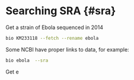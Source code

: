 # Searching SRA {#sra}

Get a strain of Ebola sequenced in 2014

```bash
bio KM233118 --fetch --rename ebola 
```

Some NCBI have proper links to data, for example:

```bash
bio ebola  --sra
```

Get e